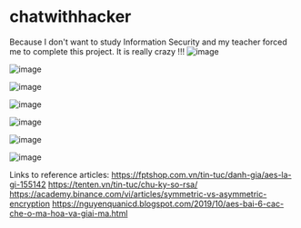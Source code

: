 # chatwithhacker
Because I don't want to study Information Security and my teacher forced me to complete this project. It is really crazy !!!
![image](https://github.com/FucktheKingcode/chatwithhacker/assets/112191530/956ad415-9886-47c9-b858-c8457e42dd70)

![image](https://github.com/FucktheKingcode/chatwithhacker/assets/112191530/b04c04bf-8232-4484-a2a1-ffc75dbdf58c)

![image](https://github.com/FucktheKingcode/chatwithhacker/assets/112191530/215e6b1d-454e-44b9-bdfb-96968e375222)

![image](https://github.com/FucktheKingcode/chatwithhacker/assets/112191530/97942ced-08b7-4fe4-9dbc-62a1635a73ad)

![image](https://github.com/FucktheKingcode/chatwithhacker/assets/112191530/035d16cd-d6f5-4dc8-9344-1c3d496ddb1c)

![image](https://github.com/FucktheKingcode/chatwithhacker/assets/112191530/64719da2-5d62-49e1-b9a4-3d0e6412fb35)

![image](https://github.com/FucktheKingcode/chatwithhacker/assets/112191530/2c546063-18ef-4516-89ed-c91f53059bf4)

Links to reference articles:
https://fptshop.com.vn/tin-tuc/danh-gia/aes-la-gi-155142
https://tenten.vn/tin-tuc/chu-ky-so-rsa/
https://academy.binance.com/vi/articles/symmetric-vs-asymmetric-encryption
https://nguyenquanicd.blogspot.com/2019/10/aes-bai-6-cac-che-o-ma-hoa-va-giai-ma.html
